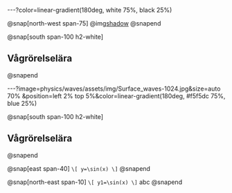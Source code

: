 
---?color=linear-gradient(180deg, white 75%, black 25%)

@snap[north-west span-75]
@img[shadow](physics/waves/assets/img/Surface_waves-1024.jpg)
@snapend

@snap[south span-100 h2-white]
## Vågrörelselära
@snapend

---?image=physics/waves/assets/img/Surface_waves-1024.jpg&size=auto 70% &position=left 2% top 5%&color=linear-gradient(180deg, #f5f5dc 75%, blue 25%)

@snap[south span-100 h2-white]
## Vågrörelselära
@snapend

@snap[east span-40]
`\[
y=\sin(x)
\]`
@snapend

@snap[north-east span-10]
`\[
y1=\sin(x)
\]`
abc
@snapend